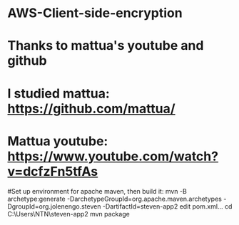 # AWS-Client-side-encryption
# Thanks to mattua's youtube and github
# I studied mattua: https://github.com/mattua/
# Mattua youtube: https://www.youtube.com/watch?v=dcfzFn5tfAs

#Set up environment for apache maven, then build it:
mvn -B archetype:generate -DarchetypeGroupId=org.apache.maven.archetypes -DgroupId=org.jolenengo.steven -DartifactId=steven-app2
	edit pom.xml...
cd C:\Users\NTN\steven-app2
mvn package
